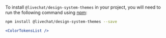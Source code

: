 To install `@livechat/design-system-themes` in your project, you will need to run the following
command using [npm](https://www.npmjs.com/):

```bash
npm install @livechat/design-system-themes --save
```

```jsx noeditor
<ColorTokensList />
```
